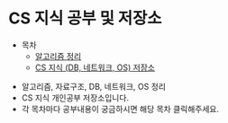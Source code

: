 # CS 지식 공부 및 저장소
* 목차
    * [알고리즘 정리]()
    * [CS 지식 (DB, 네트워크, OS) 저장소](https://github.com/Hasegos/Study_CS/tree/master/Computer%20Science)

+ 알고리즘, 자료구조, DB, 네트워크, OS 정리
+ CS 지식 개인공부 저장소입니다.  
+ 각 목차마다 공부내용이 궁금하시면 해당 목차 클릭해주세요.


